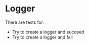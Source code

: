 # Logger

There are tests for:

- Try to create a logger and succeed
- Try to create a logger and fail